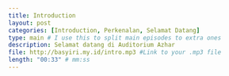 ```yaml
---
title: Introduction
layout: post
categories: [Introduction, Perkenalan, Selamat Datang]
type: main # I use this to split main episodes to extra ones
description: Selamat datang di Auditorium Azhar
file: http://basyiri.my.id/intro.mp3 #Link to your .mp3 file
length: "00:33" # mm:ss
---
```


